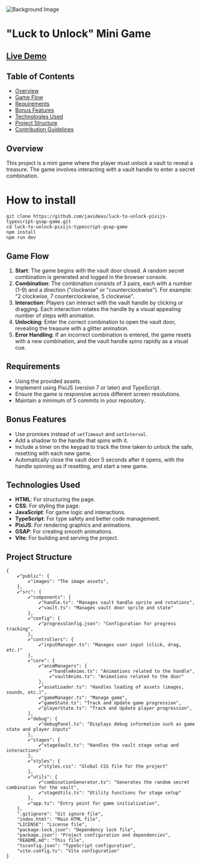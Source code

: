 ![Background Image](public/images/bg.png)
# "Luck to Unlock" Mini Game

## [Live Demo](https://javideas.github.io/luck-to-unlock-pixijs-typescript-gsap-game/)

## Table of Contents
- [Overview](#overview)
- [Game Flow](#game-flow)
- [Requirements](#requirements)
- [Bonus Features](#bonus-features)
- [Technologies Used](#technologies-used)
- [Project Structure](#project-structure)
- [Contribution Guidelines](#contribution-guidelines)

## Overview
This project is a mini game where the player must unlock a vault to reveal a treasure. The game involves interacting with a vault handle to enter a secret combination.

# How to install
```
git clone https://github.com/javideas/luck-to-unlock-pixijs-typescript-gsap-game.git
cd luck-to-unlock-pixijs-typescript-gsap-game
npm install
npm run dev
```

## Game Flow
1. **Start**: The game begins with the vault door closed. A random secret combination is generated and logged in the browser console.
2. **Combination**: The combination consists of 3 pairs, each with a number (1-9) and a direction ("clockwise" or "counterclockwise"). For example: "2 clockwise, 7 counterclockwise, 5 clockwise".
3. **Interaction**: Players can interact with the vault handle by clicking or dragging. Each interaction rotates the handle by a visual appealing number of steps with animation.
4. **Unlocking**: Enter the correct combination to open the vault door, revealing the treasure with a glitter animation.
5. **Error Handling**: If an incorrect combination is entered, the game resets with a new combination, and the vault handle spins rapidly as a visual cue.

## Requirements
- Using the provided assets.
- Implement using PixiJS (version 7 or later) and TypeScript.
- Ensure the game is responsive across different screen resolutions.
- Maintain a minimum of 5 commits in your repository.

## Bonus Features
- Use promises instead of `setTimeout` and `setInterval`.
- Add a shadow to the handle that spins with it.
- Include a timer on the keypad to track the time taken to unlock the safe, resetting with each new game.
- Automatically close the vault door 5 seconds after it opens, with the handle spinning as if resetting, and start a new game.

## Technologies Used
- **HTML**: For structuring the page.
- **CSS**: For styling the page.
- **JavaScript**: For game logic and interactions.
- **TypeScript**: For type safety and better code management.
- **PixiJS**: For rendering graphics and animations.
- **GSAP**: For creating smooth animations.
- **Vite**: For building and serving the project.

## Project Structure
```
{
    ✔"public": {
        ✔"images": "The image assets",
    },
    ✔"src": {
        ✔"components": {
            ✔"handle.ts": "Manages vault handle sprite and rotations",
            ✔"vault.ts": "Manages vault door sprite and state"
        },
        ✔"config": {
            ✔"progressConfig.json": "Configuration for progress tracking",
        },
        ✔"controllers": {
            ✔"inputManager.ts": "Manages user input (click, drag, etc.)"
        },
        ✔"core": {
            ✔"animManagers": {
                ✔"handleAnims.ts": "Animations related to the handle",
                ✔"vaultAnims.ts": "Animations related to the door"
            },
            ✔"assetLoader.ts": "Handles loading of assets (images, sounds, etc.)",
            ✔"gameManager.ts": "Manage game",
            ✔"gameState.ts": "Track and Update game progression",
            ✔"playerState.ts": "Track and Update player progression",
        },
        ✔"debug": {
            ✔"debugPanel.ts": "Displays debug information such as game state and player inputs"
        },
        ✔"stages": {
            ✔"stageVault.ts": "Handles the vault stage setup and interactions"
        },
        ✔"styles": {
            ✔"styles.css": "Global CSS file for the project"
        },
        ✔"utils": {
            ✔"combinationGenerator.ts": "Generates the random secret combination for the vault",
            ✔"stageUtils.ts": "Utility functions for stage setup"
        },
        ✔"app.ts": "Entry point for game initialization",
    },
    ".gitignore": "Git ignore file",
    "index.html": "Main HTML file",
    "LICENSE": "License file",
    "package-lock.json": "Dependency lock file",
    "package.json": "Project configuration and dependencies",
    "README.md": "This file",
    "tsconfig.json": "TypeScript configuration",
    "vite.config.ts": "Vite configuration"
}
```